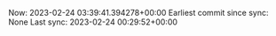 Now: 2023-02-24 03:39:41.394278+00:00 Earliest commit since sync: None Last sync: 2023-02-24 00:29:52+00:00
